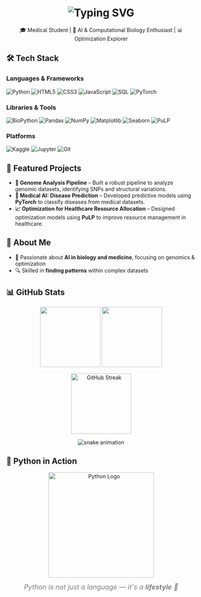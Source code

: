 <!-- Animated Typing Header -->
<h1 align="center">
  <img src="https://readme-typing-svg.demolab.com?font=Fira+Code&size=28&pause=1000&color=4B8BBE&center=true&vCenter=true&width=650&lines=Hi%2C+I'm+mizomizo1;Medical+Student+from+Osaka;AI+%26+Computational+Biology+Enthusiast;Optimization+and+Genome+Analysis+Lover" alt="Typing SVG" />
</h1>

<p align="center">
🎓 Medical Student | 🧬 AI & Computational Biology Enthusiast | 📊 Optimization Explorer  
</p>

## 🛠 Tech Stack

### **Languages & Frameworks**
![Python](https://img.shields.io/badge/Python-3776AB?style=for-the-badge&logo=python&logoColor=white)
![HTML5](https://img.shields.io/badge/HTML5-E34F26?style=for-the-badge&logo=html5&logoColor=white)
![CSS3](https://img.shields.io/badge/CSS3-1572B6?style=for-the-badge&logo=css3&logoColor=white)
![JavaScript](https://img.shields.io/badge/JavaScript-F7DF1E?style=for-the-badge&logo=javascript&logoColor=black)
![SQL](https://img.shields.io/badge/SQL-4479A1?style=for-the-badge&logo=mysql&logoColor=white)
![PyTorch](https://img.shields.io/badge/PyTorch-EE4C2C?style=for-the-badge&logo=pytorch&logoColor=white)

### **Libraries & Tools**
![BioPython](https://img.shields.io/badge/BioPython-009688?style=for-the-badge&logo=python&logoColor=white)
![Pandas](https://img.shields.io/badge/Pandas-150458?style=for-the-badge&logo=pandas&logoColor=white)
![NumPy](https://img.shields.io/badge/NumPy-013243?style=for-the-badge&logo=numpy&logoColor=white)
![Matplotlib](https://img.shields.io/badge/Matplotlib-11557C?style=for-the-badge&logo=python&logoColor=white)
![Seaborn](https://img.shields.io/badge/Seaborn-4C72B0?style=for-the-badge&logo=python&logoColor=white)
![PuLP](https://img.shields.io/badge/PuLP-FFC107?style=for-the-badge&logo=python&logoColor=black)

### **Platforms**
![Kaggle](https://img.shields.io/badge/Kaggle-20BEFF?style=for-the-badge&logo=kaggle&logoColor=white)
![Jupyter](https://img.shields.io/badge/Jupyter-F37626?style=for-the-badge&logo=jupyter&logoColor=white)
![Git](https://img.shields.io/badge/Git-F05032?style=for-the-badge&logo=git&logoColor=white)

## 📌 Featured Projects

- **🧬 Genome Analysis Pipeline** – Built a robust pipeline to analyze genomic datasets, identifying SNPs and structural variations.
- **🤖 Medical AI: Disease Prediction** – Developed predictive models using **PyTorch** to classify diseases from medical datasets.
- **📈 Optimization for Healthcare Resource Allocation** – Designed optimization models using **PuLP** to improve resource management in healthcare.

## 🚀 About Me

- 🧠 Passionate about **AI in biology and medicine**, focusing on genomics & optimization  
- 🔍 Skilled in **finding patterns** within complex datasets  

## 📊 GitHub Stats

<p align="center">
<img src="https://github-readme-stats.vercel.app/api?username=mizomizo1&show_icons=true&theme=tokyonight&count_private=true&hide_border=true" height="160"/>
<img src="https://github-readme-stats.vercel.app/api/top-langs/?username=mizomizo1&layout=compact&theme=tokyonight&hide_border=true" height="160"/>
</p>

<!-- GitHub Streak -->
<p align="center">
  <img src="https://streak-stats.demolab.com?user=mizomizo1&theme=tokyonight&hide_border=true" alt="GitHub Streak" height="160"/>
</p>

<!-- Contribution Snake Animation -->
<p align="center">
  <img src="https://github.com/mizomizo1/mizomizo1/blob/output/github-contribution-grid-snake.svg" alt="snake animation" />
</p>

## 🐍 Python in Action

<p align="center">
  <img src="https://www.python.org/static/community_logos/python-logo-master-v3-TM.png" alt="Python Logo" width="280">
</p>

<p align="center">
  <em style="font-size:18px; color:gray;">
    Python is not just a language — it's a <strong>lifestyle</strong> 🐍
  </em>
</p>
